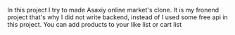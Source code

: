 In this project I try to made Asaxiy online market's clone. It is my fronend project that's why I did not write backend, instead of I used some free api in this project.
You can add products to your like list or cart list
